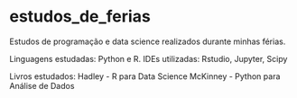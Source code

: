 # estudos_de_ferias
Estudos de programação e data science realizados durante minhas férias.

Linguagens estudadas: Python e R.
IDEs utilizadas: Rstudio, Jupyter, Scipy

Livros estudados:
  Hadley - R para Data Science
  McKinney - Python para Análise de Dados
